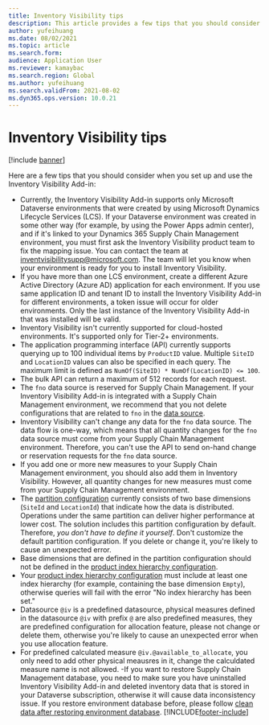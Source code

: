 ```yaml
---
title: Inventory Visibility tips
description: This article provides a few tips that you should consider when you set up and use the Inventory Visibility Add-in.
author: yufeihuang
ms.date: 08/02/2021
ms.topic: article
ms.search.form:
audience: Application User
ms.reviewer: kamaybac
ms.search.region: Global
ms.author: yufeihuang
ms.search.validFrom: 2021-08-02
ms.dyn365.ops.version: 10.0.21
---
```


# Inventory Visibility tips

[!include [banner](../includes/banner.md)]

Here are a few tips that you should consider when you set up and use the Inventory Visibility Add-in:

- Currently, the Inventory Visibility Add-in supports only Microsoft Dataverse environments that were created by using Microsoft Dynamics Lifecycle Services (LCS). If your Dataverse environment was created in some other way (for example, by using the Power Apps admin center), and if it's linked to your Dynamics 365 Supply Chain Management environment, you must first ask the Inventory Visibility product team to fix the mapping issue. You can contact the team at [inventvisibilitysupp@microsoft.com](mailto:inventvisibilitysupp@microsoft.com). The team will let you know when your environment is ready for you to install Inventory Visibility.
- If you have more than one LCS environment, create a different Azure Active Directory (Azure AD) application for each environment. If you use same application ID and tenant ID to install the Inventory Visibility Add-in for different environments, a token issue will occur for older environments. Only the last instance of the Inventory Visibility Add-in that was installed will be valid.
- Inventory Visibility isn't currently supported for cloud-hosted environments. It's supported only for Tier-2+ environments.
- The application programming interface (API) currently supports querying up to 100 individual items by `ProductID` value. Multiple `SiteID` and `LocationID` values can also be specified in each query. The maximum limit is defined as `NumOf(SiteID) * NumOf(LocationID) <= 100`.
- The bulk API can return a maximum of 512 records for each request.
- The `fno` data source is reserved for Supply Chain Management. If your Inventory Visibility Add-in is integrated with a Supply Chain Management environment, we recommend that you not delete configurations that are related to `fno` in the [data source](inventory-visibility-configuration.md#data-source-configuration).
- Inventory Visibility can't change any data for the `fno` data source. The data flow is one-way, which means that all quantity changes for the `fno` data source  must come from your Supply Chain Management environment. Therefore, you can't use the API to send on-hand change or reservation requests for the `fno` data source.
- If you add one or more new measures to your Supply Chain Management environment, you should also add them in Inventory Visibility. However, all quantity changes for new measures must come from your Supply Chain Management environment.
- The [partition configuration](inventory-visibility-configuration.md#partition-configuration) currently consists of two base dimensions (`SiteId` and `LocationId`) that indicate how the data is distributed. Operations under the same partition can deliver higher performance at lower cost. The solution includes this partition configuration by default. Therefore, *you don't have to define it yourself*. Don't customize the default partition configuration. If you delete or change it, you're likely to cause an unexpected error.
- Base dimensions that are defined in the partition configuration should not be defined in the [product index hierarchy configuration](inventory-visibility-configuration.md#index-configuration).
- Your [product index hierarchy configuration](inventory-visibility-configuration.md#index-configuration) must include at least one index hierarchy (for example, containing the base dimension `Empty`), otherwise queries will fail with the error "No index hierarchy has been set."
- Datasource `@iv` is a predefined datasource, physical measures defined in the datasource `@iv` with prefix `@` are also predefined measures, they are predefined configuration for allocation feature, please not change or delete them, otherwise you're likely to cause an unexpected error when you use allocation feature.
- For predefined calculated measure `@iv.@available_to_allocate`, you only need to add other physical meausres in it, change the calculdated measure name is not allowed.
-If you want to restore Supply Chain Management database, you need to make sure you have uninstalled Inventory Visibility Add-in and deleted inventory data that is stored in your Dataverse subscription, otherwise it will cause data inconsistency issue. If you restore environment database before, please follow [clean data after restoring environment database](#restore-environment-database).
[!INCLUDE[footer-include](../../includes/footer-banner.md)]
